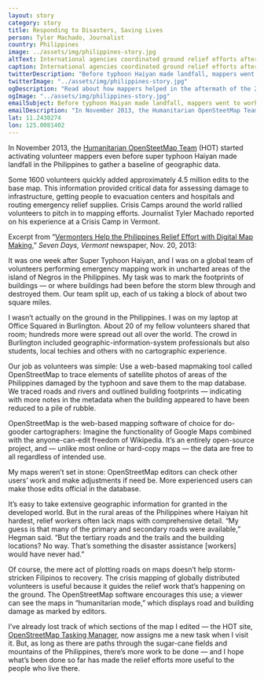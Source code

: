 ```yaml
---
layout: story
category: story
title: Responding to Disasters, Saving Lives
person: Tyler Machado, Journalist 
country: Philippines
image: ../assets/img/philippines-story.jpg
altText: International agencies coordinated ground relief efforts after Typhoon Haiyan/Yolanda, Republic of the Philippines, November 2013; remote online mapping events supported the work. Photo by U.S. Army, SPC Andrew Robertson.
caption: International agencies coordinated ground relief efforts after Typhoon Haiyan/Yolanda, Republic of the Philippines, November 2013; remote online mapping events supported the work. Photo by U.S. Army, SPC Andrew Robertson.
twitterDescription: "Before typhoon Haiyan made landfall, mappers went to work. #MapGive"
twitterImage: "../assets/img/philippines-story.jpg"
ogDescription: "Read about how mappers helped in the aftermath of the 2013 typhoon Haiyan in the Philippines."
ogImage: "../assets/img/philippines-story.jpg"
emailSubject: Before typhoon Haiyan made landfall, mappers went to work.
emailDescription: "In November 2013, the Humanitarian OpenSteetMap Team (HOT) activated volunteer mappers well in advance of super typhoon Haiyan making landfall in the Philippines in order to gather a baseline of geographic data."
lat: 11.2430274
lon: 125.0081402
---
```


In November 2013, the <a href="http://hot.openstreetmap.org/" target="_blank">Humanitarian OpenSteetMap Team</a> (HOT) started activating volunteer mappers even before super typhoon Haiyan made landfall in the Philippines to gather a baseline of geographic data.

Some 1600 volunteers quickly added approximately 4.5 million edits to the base map.
This information provided critical data for assessing damage to infrastructure, getting people to evacuation centers and hospitals and routing emergency relief supplies. Crisis Camps around the world rallied volunteers to pitch in to mapping efforts. Journalist Tyler Machado reported on his experience at a Crisis Camp in Vermont.

Excerpt from “<a href="http://www.7dvt.com/2013vermonters-help-philippines-relief-effort-digital-map-making" target="_blank">Vermonters Help the Philippines Relief Effort with Digital Map Making</a>,”
*Seven Days, Vermont* newspaper, Nov. 20, 2013:

It was one week after Super Typhoon Haiyan, and I was on a global team of volunteers performing emergency mapping work in uncharted areas of the island of Negros in the Philippines. My task was to mark the footprints of buildings — or where buildings had been before the storm blew through and destroyed them. Our team split up, each of us taking a block of about two square miles.

I wasn’t actually on the ground in the Philippines. I was on my laptop at Office Squared in Burlington. About 20 of my fellow volunteers shared that room; hundreds more were spread out all over the world. The crowd in Burlington included geographic-information-system professionals but also students, local techies and others with no cartographic experience.

Our job as volunteers was simple: Use a web-based mapmaking tool called OpenStreetMap to trace elements of satellite photos of areas of the Philippines damaged by the typhoon and save them to the map database. We traced roads and rivers and outlined building footprints — indicating with more notes in the metadata when the building appeared to have been reduced to a pile of rubble.

OpenStreetMap is the web-based mapping software of choice for do-gooder cartographers: Imagine the functionality of Google Maps combined with the anyone-can-edit freedom of Wikipedia. It’s an entirely open-source project, and — unlike most online or hard-copy maps — the data are free to all regardless of intended use.

My maps weren’t set in stone: OpenStreetMap editors can check other users’ work and make adjustments if need be. More experienced users can make those edits official in the database.

It’s easy to take extensive geographic information for granted in the developed world. But in the rural areas of the Philippines where Haiyan hit hardest, relief workers often lack maps with comprehensive detail. “My guess is that many of the primary and secondary roads were available,” Hegman said. “But the tertiary roads and the trails and the building locations? No way. That’s something the disaster assistance [workers] would have never had.”

Of course, the mere act of plotting roads on maps doesn’t help storm-stricken Filipinos to recovery. The crisis mapping of globally distributed volunteers is useful because it guides the relief work that’s happening on the ground. The OpenStreetMap software encourages this use; a viewer can see the maps in “humanitarian mode,” which displays road and building damage as marked by editors.

I’ve already lost track of which sections of the map I edited — the HOT site, <a href="http://tasks.hotosm.org/" target="_blank"> OpenStreetMap Tasking Manager</a>, now assigns me a new task when I visit it. But, as long as there are paths through the sugar-cane fields and mountains of the Philippines, there’s more work to be done — and I hope what’s been done so far has made the relief efforts more useful to the people who live there.
